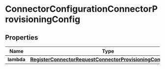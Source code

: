 

# ConnectorConfigurationConnectorProvisioningConfig


## Properties

| Name | Type | Description | Notes |
|------------ | ------------- | ------------- | -------------|
|**lambda** | [**RegisterConnectorRequestConnectorProvisioningConfigLambda**](RegisterConnectorRequestConnectorProvisioningConfigLambda.md) |  |  [optional] |



